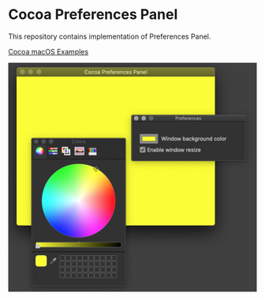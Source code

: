 # Cocoa Preferences Panel

This repository contains implementation of Preferences Panel.

[Cocoa macOS Examples](https://github.com/NikolaGrujic91/Cocoa-macOS-Examples)

![image missing](App.png "Application UI")